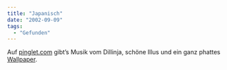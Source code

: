 ```yaml
---
title: "Japanisch"
date: "2002-09-09"
tags:
  - "Gefunden"
---
```


Auf [pinglet.com](http://www.pinglet.com/) gibt’s Musik vom Dillinja, schöne Illus und ein ganz phattes [Wallpaper](http://www.pinglet.com/v2/wallpaper1b.html).
